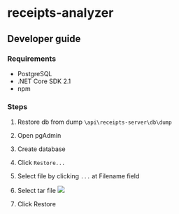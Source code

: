 # receipts-analyzer
## Developer guide
### Requirements
- PostgreSQL
- .NET Core SDK 2.1
- npm

### Steps

1. Restore db from dump `\api\receipts-server\db\dump` 
1. Open pgAdmin
1. Create database
1. Click `Restore...`
1. Select file by clicking `...` at Filename field
1. Select tar file
[<img src="https://i.imgur.com/uY15710.png">](https://i.imgur.com/uY15710.png)

1. Click Restore

